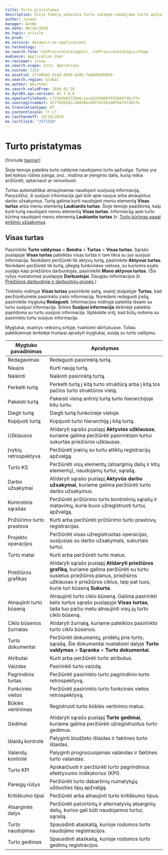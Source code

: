 ```yaml
---
title: Turto pristatymas
description: Šioje temoje pateikta turto valdyme naudojamo turto apžvalga.
author: josaw1
manager: AnnBe
ms.date: 06/26/2019
ms.topic: article
ms.prod: ''
ms.service: dynamics-ax-applications
ms.technology: ''
ms.search.form: CatProcureCatalogEdit, CatProcureCatalogListPage
audience: Application User
ms.reviewer: josaw
ms.search.scope: Core, Operations
ms.custom: 2214
ms.assetid: 2f3e0441-414d-402b-b28b-7ab0d650d658
ms.search.region: Global
ms.author: mkirknel
ms.search.validFrom: 2016-02-28
ms.dyn365.ops.version: AX 7.0.0
ms.openlocfilehash: cf23d4b01729e6c1ece633b009f033b9d74bc7fe
ms.sourcegitcommit: d37fb09101c30858bcb975931b3d8f947d72017b
ms.translationtype: HT
ms.contentlocale: lt-LT
ms.lasthandoff: 10/10/2019
ms.locfileid: "2571558"
---
```

# <a name="introduction-to-assets"></a>Turto pristatymas

[!include [banner](../../includes/banner.md)]

 

Šioje temoje pateikta turto valdyme naudojamo turto apžvalga. *Turtas* yra bet kokios rūšies įranga, pvz., mašina ar įrenginio dalis, kurią reikia prižiūrėti, aptarnauti ar remontuoti.

Turtas automatiškai atnaujinamas naudojant susijusią informaciją. Pavyzdžiui, ši susijusi informacija gali būti apie naujus arba atnaujintus darbo užsakymus. Turtą galima kurti naudojant meniu elementą **Visas turtas** arba meniu elementą **Laukiantis turtas**. Šioje temoje paaiškinta, kaip kurti turtą naudojant meniu elementą **Visas turtas**. Informaciją apie turto kūrimą naudojant meniu elementą **Laukiantis turtas** žr. [Turto kūrimas pagal pirkimo užsakymus](../objects/create-objects-based-on-purchase-orders.md).

## <a name="all-assets"></a>Visas turtas

Pasirinkite **Turto valdymas** \> **Bendra** \> **Turtas** \> **Visas turtas**. Sąrašo puslapyje **Visas turtas** pateiktas visas turtas ir tam tikra su juo susijusi informacija. Norėdami peržiūrėti tik aktyvų turtą, pasirinkite **Aktyvus turtas**. Norėdami peržiūrėti tik turtą, įdiegtą funkcinėse vietose, su kuriomis esate susijęs kaip priežiūros darbuotojas, pasirinkite **Mano aktyvus turtas**. (Šis ryšys nustatomas puslapyje **Darbuotojai**. Daugiau informacijos žr. [Priežiūros darbuotojai ir darbuotojų grupės](../setup-for-objects/workers-and-worker-groups.md).)

Tinklelio rodinyje **Visas turtas** pasirinkite saitą, esantį stulpelyje **Turtas**, kad peržiūrėtumėte pasirinkto įrašo informaciją. Norėdami redaguoti įrašą, pasirinkite mygtuką **Redaguoti**. Informacijos rodinyje pateikta išsami su turtu susijusi informacija. Srities **Susijusi informacija** dešinėje pateikta papildoma su turtu susijusi informacija. Išplėskite sritį, kad būtų rodoma su pasirinktu turtu susijusi informacija.

Mygtukai, esantys veiksmų srityje, tvarkomi skirtukuose. Toliau pateikiamoje lentelėje trumpai aprašyti mygtukai, susiję su turto valdymu.

| Mygtuko pavadinimas          | Aprašymas                                                                                                                                                       |
|----------------------|-------------------------------------------------------------------------------------------------------------------------------------------------------------------|
| Redagavimas                 | Redaguoti pasirinktą turtą.                                                                                                                                         |
| Naujos                  | Kurti naują turtą.                                                                                                                                                |
| Naikinti               | Naikinti pasirinktą turtą.                                                                                                                                       |
| Perkelti turtą           | Perkelti turtą į kitą turto struktūrą arba į kitą tos pačios turto struktūros vietą.                                                                                         |
| Pakeisti turtą        | Pakeisti vieną antrinį turtą turto hierarchijoje kitu turtu.                                                                                                  |
| Diegti turtą        | Diegti turtą funkcinėje vietoje.                                                                                                                          |
| Kopijuoti turtą           | Kopijuoti turto hierarchiją į kitą turtą.                                                                                                                          |
| Užklausos             | Atidaryti sąrašo puslapį **Aktyvios užklausos**, kuriame galima peržiūrėti pasirinktam turtui sukurtas priežiūros užklausas.                                                                         |
| Įvykių retrospektyva        | Peržiūrėti įvairių su turtu atliktų registracijų apžvalgą.                                                                                                         |
| Turto KS            | Peržiūrėti visų elementų (atsarginių dalių ir kitų elementų), naudojamų turtui, sąrašą.                                                                                  |
| Darbo užsakymai          | Atidaryti sąrašo puslapį **Aktyvūs darbo užsakymai**, kuriame galima peržiūrėti turto darbo užsakymus.                                                                                        |
| Kontrolinis sąrašas            | Peržiūrėti prižiūrimo turto kontrolinių sąrašų ir matavimų, kurie buvo užregistruoti turtui, apžvalgą.                                                                                                 |
| Prižiūrimo turto prastova | Kurti arba peržiūrėti prižiūrimo turto prastovų registracijas.                                                                                                       |
| Projekto operacijos | Peržiūrėti visas užregistruotas operacijas, susijusias su darbo užsakymais, sukurtais turtui.                                                                                       |
| Turto matai       | Kurti arba peržiūrėti turto matus.                                                                                                               |
| Priežiūros grafikas | Atidaryti sąrašo puslapį **Atidaryti priežiūros grafiką**, kuriame galima peržiūrėti su turtu susietus priežiūros planus, priežiūros užklausas ir priežiūros ciklus, taip pat tuos, kurie turi būseną **Sukurta**. |
| Atnaujinti turto būseną   | Atnaujinti turto ciklo būseną. Galima pasirinkti kelis turtus sąrašo puslapyje **Visas turtas**, tada tuo pačiu metu atnaujinti visų jų turto ciklo būseną.              |
| Ciklo būsenos žurnalas  | Atidaryti žurnalą, kuriame pateiktos pasirinkto turto ciklo būsenos.                                                                                                                 |
| Turto dokumentai      | Peržiūrėti dokumentų, pridėtų prie turto, sąrašą. Šie dokumentai nustatomi dalyje **Turto valdymas** \> **Sąranka** \> **Turto dokumentai**.                 |
| Atributai           | Kurti arba peržiūrėti turto atributus.                                                                                                                             |
| Vaizdas                | Pasirinkti turto vaizdą.                                                                                                                                   |
| Pagrindinis turtas        | Peržiūrėti pasirinkto turto pagrindinio turto retrospektyvą.                                                                                                                |
| Funkcinės vietos | Peržiūrėti pasirinkto turto funkcinės vietos retrospektyvą.                                                                                                          |
| Būklės vertinimas | Registruoti turto būklės vertinimo matus.                                                                                                         |
| Gedimai               | Atidaryti sąrašo puslapį **Turto gedimai**, kuriame galima peržiūrėti užregistruotus turto gedimus.                                                                                             |
| Išlaidų kontrolė         | Palyginti biudžeto išlaidas ir faktines turto išlaidas.                                                                                                              |
| Valandų kontrolė         | Palyginti prognozuojamas valandas ir faktines turto valandas.                                                                                                              |
| Turto KPI           | Apskaičiuoti ir peržiūrėti turto pagrindinius efektyvumo indikatorius (KPI).                                                                                              |
| Pareigų rūšys            | Peržiūrėti turto dabartinių numatytųjų užduoties tipų apžvalgą.                                                                                                            |
| Kritiškumo tipai    | Peržiūrėti arba atnaujinti turto kritiškumo tipus.                                                                                                                              |
| Atsarginės dalys          | Peržiūrėti patvirtintų ir alternatyvių atsarginių dalių, kurios gali būti naudojamos turtui, sąrašą.                                                                               |
| Turto naudojimas    | Spausdinti ataskaitą, kurioje rodomos turto naudojimo registracijos.                                                                                                |
| Turto gedimas          | Spausdinti ataskaitą, kurioje rodomos turto gedimų registracijos.                                                                                                      |
